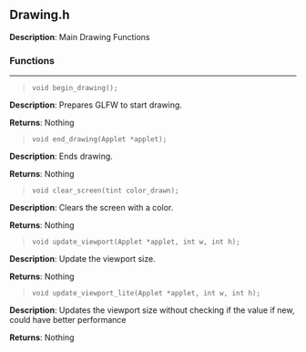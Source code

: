 ## Drawing.h
**Description**: Main Drawing Functions

### Functions
***

> `void begin_drawing();`

**Description**: Prepares GLFW to start drawing.

**Returns**: Nothing

> `void end_drawing(Applet *applet);`

**Description**: Ends drawing.

**Returns**: Nothing

> `void clear_screen(tint color_drawn);`

**Description**: Clears the screen with a color.

**Returns**: Nothing

> `void update_viewport(Applet *applet, int w, int h);`

**Description**: Update the viewport size.

**Returns**: Nothing

> `void update_viewport_lite(Applet *applet, int w, int h);`

**Description**: Updates the viewport size without checking if the value if new, could have better performance

**Returns**: Nothing